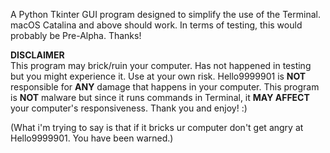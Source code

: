 A Python Tkinter GUI program designed to simplify the use of the Terminal. macOS Catalina and above should work. In terms of testing, this would probably be Pre-Alpha. Thanks!



**DISCLAIMER** <br />
This program may brick/ruin your computer. Has not happened in testing but you might experience it. Use at your own risk. Hello9999901 is **NOT** responsible for **ANY** damage that happens in your computer. This program is **NOT** malware but since it runs commands in Terminal, it **MAY AFFECT** your computer's responsiveness. Thank you and enjoy! :)

(What i'm trying to say is that if it bricks ur computer don't get angry at Hello9999901. You have been warned.)
